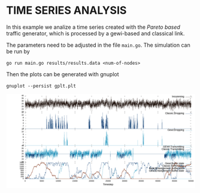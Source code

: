 # TIME SERIES ANALYSIS

In this example we analize a time series created with the _Pareto based_ traffic generator, which is processed by a gewi-based and classical link.

The parameters need to be adjusted in the file ```main.go```.
The simulation can be run by
```
go run main.go results/results.data <num-of-nodes>
```

Then the plots can be generated with gnuplot
```
gnuplot --persist gplt.plt
```
![Sample Plots](./sample.png?raw=true "Sample Plots")
